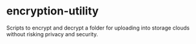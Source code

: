 # encryption-utility
Scripts to encrypt and decrypt a folder for uploading into storage clouds without risking privacy and security. 
